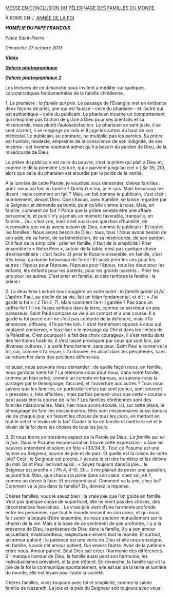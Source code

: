 [MESSE EN CONCLUSION DU PÈLERINAGE DES FAMILLES DU MONDE](http://www.vatican.va/news_services/liturgy/libretti/2013/20131027-libretto-giornata-famiglie-anno-fede.pdf)

À ROME EN L' [ANNÉE DE LA FOI](http://www.vatican.va/special/annus_fidei/index_fr.htm)

***HOMÉLIE DU PAPE FRANÇOIS***

*Place Saint-Pierre*

*Dimanche 27 octobre 2013*

**[Vidéo](http://player.rv.va/vaticanplayer.asp?language=it&tic=VA_B7KUZ8P8)**

***[Galerie photographique](http://www.photogallery.va/content/photogallery/fr/eventi/giornata-famiglia2013.html)***

***[Galerie photographique 2](http://www.photogallery.va/content/photogallery/fr/celebrazioni-liturgiche/messa-famiglia20131027.html)***

Les lectures de ce dimanche nous invitent à méditer sur quelques caractéristiques fondamentales de la famille chrétienne.

1\. La première : *la famille qui prie*. Le passage de l’Évangile met en évidence deux façons de prier, une qui est fausse – celle du pharisien - et l’autre qui est authentique – celle du publicain. Le pharisien incarne un comportement qui n’exprime pas l’action de grâce à Dieu pour ses bienfaits et sa miséricorde, mais plutôt l’autosatisfaction. Le pharisien se sent juste, il se sent correct, il se rengorge de cela et il juge les autres du haut de son piédestal. Le publicain, au contraire, ne multiplie pas les paroles. Sa prière est humble, modeste, empreinte de la conscience de son indignité, de ses misères : cet homme vraiment admet qu’il a besoin du pardon de Dieu, de la miséricorde de Dieu.

La prière du publicain est celle du pauvre, c’est la prière qui plaît à Dieu et, comme le dit la première Lecture, qui « parvient jusqu’au ciel » ( *Sir* 35, 20), alors que celle du pharisien est alourdie par le poids de la vanité.

À la lumière de cette Parole, je voudrais vous demander, chères familles : priez-vous parfois en famille ? Quelqu’un oui, je le sais. Mais beaucoup me disent : mais comment on fait ? Mais, on fait comme le publicain, c’est clair : humblement, devant Dieu. Que chacun, avec humilité, se laisse regarder par le Seigneur et demande sa bonté, pour qu’elle vienne à nous. Mais, en famille, comment on fait ? Parce que la prière semble être une affaire personnelle, et puis il n’y a jamais un moment favorable, tranquille, en famille… Oui, c’est vrai, mais c’est aussi une question d’humilité, de reconnaître que nous avons besoin de Dieu, comme le publicain ! Et toutes les familles ! Nous avons besoin de Dieu : tous, tous ! Nous avons besoin de son aide, de sa force, de sa bénédiction, de sa miséricorde, de son pardon. Et il faut de la simplicité : prier en famille, il faut de la simplicité ! Prier ensemble le « Notre Père », autour de la table, n’est pas quelque chose d’extraordinaire : c’est facile. Et prier le Rosaire ensemble, en famille, c’est très beau, ça donne beaucoup de force ! Et aussi prier les uns pour les autres : l’époux pour l’épouse, l’épouse pour l’époux, tous les deux pour les enfants, les enfants pour les parents, pour les grands-parents… Prier les uns pour les autres. C’est prier en famille, et cela renforce la famille : la prière !

2\. La deuxième Lecture nous suggère un autre point : *la famille garde la foi*. L’apôtre Paul, au déclin de sa vie, fait un bilan fondamental, et dit : « J’ai gardé la foi » ( *2 Tm* 4, 7). Mais comment l’a-t-il gardée ? Pas dans un coffre-fort ! Il ne l’a pas enfouie dans la terre, comme ce serviteur un peu paresseux. Saint Paul compare sa vie à un combat et à une course. Il a gardé la foi parce qu’il ne s’est pas contenté de la défendre, mais il l’a annoncée, diffusée, il l’a portée loin. Il s’est fermement opposé à ceux qui voulaient conserver, « fossiliser » le message du Christ dans les limites de la Palestine. C’est pourquoi il a fait des choix courageux, il s’est rendu dans des territoires hostiles, il s’est laissé provoquer par ceux qui sont loin, par diverses cultures, il a parlé franchement, sans peur. Saint Paul a conservé la foi, car, comme il l’a reçue, il l’a donnée, en allant dans les périphéries, sans se retrancher dans des positions défensives.

Ici aussi, nous pouvons nous demander : de quelle façon nous, en famille, nous gardons notre foi ? La retenons-nous pour nous, dans notre famille, comme un bien privé, comme un compte en banque, ou savons-nous la partager par le témoignage, l’accueil, et l’ouverture aux autres ? Tous nous savons que les familles, en particulier celles qui sont jeunes, sont souvent « pressées », très affairées ; mais parfois pensez-vous que cette « course » peut aussi être la course de la foi ? Les familles chrétiennes sont des familles missionnaires. Mais, hier nous avons écouté, ici, sur cette place, le témoignage de familles missionnaires. Elles sont missionnaires aussi dans la vie de chaque jour, en faisant les choses de tous les jours, en mettant en tout le sel et le levain de la foi ! Garder la foi en famille et mettre le sel et le levain de la foi dans les choses de tous les jours.

3\. Et nous tirons un troisième aspect de la Parole de Dieu : *La famille qui vit la joie*. Dans le Psaume responsorial on trouve cette expression : « Que les pauvres entendent et soient en fête » (33/34,3). Tout ce Psaume est une hymne au Seigneur, source de joie et de paix. Et quelle est la raison de cette joie? Ceci : le Seigneur est proche, il écoute le cri des humbles et les délivre du mal. Saint Paul l’écrivait aussi : « Soyez toujours dans la joie… le Seigneur est proche » ( *Ph* 4, 4-5). Eh… il me plairait de poser une question, aujourd’hui. Mais, que chacun la porte dans son cœur, chez soi, eh ?, comme un devoir à faire. Et on répond seul. Comment va la joie, chez toi? Comment va la joie dans ta famille? Eh, donnez la réponse.

Chères familles, vous le savez bien : la vraie joie que l’on goûte en famille n’est pas quelque chose de superficiel, elle ne vient pas des choses, des circonstances favorables… La vraie joie vient d’une harmonie profonde entre les personnes, que tout le monde ressent en son cœur, et qui nous fait sentir la beauté d’être ensemble, de nous soutenir mutuellement sur le chemin de la vie. Mais à la base de ce sentiment de joie profonde, il y a la présence de Dieu, la présence de Dieu dans la famille, il y a son amour accueillant, miséricordieux, respectueux envers tout le monde. Et surtout, un amour patient : la patience est une vertu de Dieu et elle nous enseigne, en famille, à avoir cet amour patient, l’un envers l’autre. Avoir de la patience entre nous. Amour patient. Seul Dieu sait créer l’harmonie des différences. S’il manque l’amour de Dieu, la famille aussi perd son harmonie, les individualismes prévalent, et la joie s’éteint. En revanche, la famille qui vit la joie de la foi la communique spontanément, elle est sel de la terre et lumière du monde, elle est levain pour toute la société.

Chères familles, vivez toujours avec foi et simplicité, comme la sainte famille de Nazareth. La joie et la paix du Seigneur soit toujours avec vous!